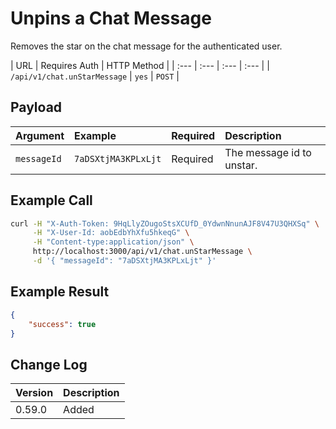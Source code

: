 # Unpins a Chat Message

Removes the star on the chat message for the authenticated user.

| URL | Requires Auth | HTTP Method |
| :--- | :--- | :--- | :--- |
| `/api/v1/chat.unStarMessage` | `yes` | `POST` |

## Payload

| Argument | Example | Required | Description |
| :--- | :--- | :--- | :--- |
| `messageId` | `7aDSXtjMA3KPLxLjt` | Required | The message id to unstar. |

## Example Call

```bash
curl -H "X-Auth-Token: 9HqLlyZOugoStsXCUfD_0YdwnNnunAJF8V47U3QHXSq" \
     -H "X-User-Id: aobEdbYhXfu5hkeqG" \
     -H "Content-type:application/json" \
     http://localhost:3000/api/v1/chat.unStarMessage \
     -d '{ "messageId": "7aDSXtjMA3KPLxLjt" }'
```

## Example Result

```json
{
    "success": true
}
```

## Change Log

| Version | Description |
| :--- | :--- |
| 0.59.0 | Added |
